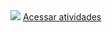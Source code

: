 <html lang="pt-br">

<head>
  <!-- Required meta tags -->
  <meta charset="utf-8">
  <meta name="viewport" content="width=device-width, initial-scale=1, shrink-to-fit=no">

  <!-- Bootstrap CSS -->
  <link href="https://cdn.jsdelivr.net/npm/bootstrap@5.1.3/dist/css/bootstrap.min.css" rel="stylesheet"
    integrity="sha384-1BmE4kWBq78iYhFldvKuhfTAU6auU8tT94WrHftjDbrCEXSU1oBoqyl2QvZ6jIW3" crossorigin="anonymous">
  <link rel="stylesheet" type="text/css" href="/LABORATORIO-DE-ENGENHARIA/stile.css" media="screen" />
  
</head>

<body class="container">
  <img src="/LABORATORIO-DE-ENGENHARIA/img/foto.jpeg"
  <div class="mt-3 d-grid gap-2 d-md-flex justify-content-md-center">
    <a href="/LABORATORIO-DE-ENGENHARIA/inicio.html" class="btn btn-success" tabindex="-1" role="button" aria-disabled="true">Acessar atividades</a>
  </div>
</body>

</html>

